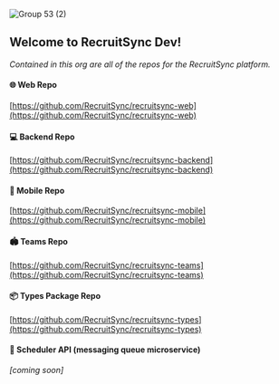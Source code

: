 ![Group 53 (2)](https://github.com/user-attachments/assets/9a1e110d-a069-4cfb-802a-bc71b111217f)

## Welcome to RecruitSync Dev!

_Contained in this org are all of the repos for the RecruitSync platform._

#### 🌐 Web Repo
[https://github.com/RecruitSync/recruitsync-web](https://github.com/RecruitSync/recruitsync-web)

#### 💻 Backend Repo
[https://github.com/RecruitSync/recruitsync-backend](https://github.com/RecruitSync/recruitsync-backend)

#### 📲 Mobile Repo
[https://github.com/RecruitSync/recruitsync-mobile](https://github.com/RecruitSync/recruitsync-mobile)

#### 🏟️ Teams Repo
[https://github.com/RecruitSync/recruitsync-teams](https://github.com/RecruitSync/recruitsync-teams)

#### 📦 Types Package Repo
[https://github.com/RecruitSync/recruitsync-types](https://github.com/RecruitSync/recruitsync-types)

#### 📆 Scheduler API (messaging queue microservice)
_[coming soon]_
